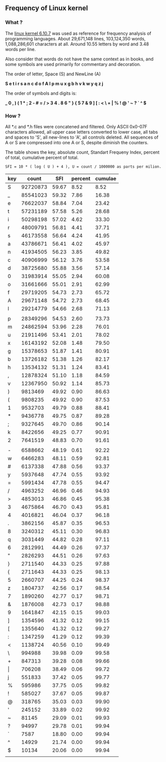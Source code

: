 ## Frequency of Linux kernel

### What ?

The [linux kernel 6.10.7](https://cdn.kernel.org/pub/linux/kernel/v6.x/linux-6.10.7.tar.xz) was used as reference for frequency analysis of programming languages. About 29,671,148 lines, 103,124,350 words, 1,088,286,601 characters at all. Around 10.55 letters by word and 3.48 words per line.

Also consider that words do not have the same context as in books, and some symbols are used primarily for commentary and decoration.

The order of letter, Space (S) and NewLine (A)

**S e t i r s a n c d o f A l p m u x g b h v k w y q z j**

The order of symbols and digits is:

**_ 0 , ) ( 1 * ; 2 - # = / > 3 4 . 8 6 " } { 5 7 & 9 ] [ : < \ + | % ! @ ' ~ ? ` ^ $**

### How ?

All *.c and *.h files were concatened and filtered. Only ASCII 0x0-07F characters allowed, all upper case letters converted to lower case, all tabs and spaces to 'S', all new-lines to 'A', all controls deleted. All sequences of A or S are compressed into one A or S, despite diminish the counters.

The table shows the key, absolute count, Standart Frequeny Index, percent of total, cumulative percent of total. 

    SFI = 10 * ( log ( U ) + 4 ), U = count / 1000000 as parts per milion.

| key | count | SFI | percent | cumulae |
| --- | --- | --- | --- | --- |
| S | 92720873 | 59.67 | 8.52 | 8.52 |
| _ | 85541023 | 59.32 | 7.86 | 16.38 |
| e | 76622037 | 58.84 | 7.04 | 23.42 |
| t | 57231189 | 57.58 | 5.26 | 28.68 |
| i | 50298198 | 57.02 | 4.62 | 33.30 |
| r | 48009791 | 56.81 | 4.41 | 37.71 |
| s | 46173558 | 56.64 | 4.24 | 41.95 |
| a | 43786671 | 56.41 | 4.02 | 45.97 |
| n | 41934505 | 56.23 | 3.85 | 49.82 |
| c | 40906999 | 56.12 | 3.76 | 53.58 |
| d | 38725680 | 55.88 | 3.56 | 57.14 |
| 0 | 31983914 | 55.05 | 2.94 | 60.08 |
| o | 31661666 | 55.01 | 2.91 | 62.99 |
| f | 29719205 | 54.73 | 2.73 | 65.72 |
| A | 29671148 | 54.72 | 2.73 | 68.45 |
| l | 29214779 | 54.66 | 2.68 | 71.13 |
| | | | | |
| p | 28349296 | 54.53 | 2.60 | 73.73 |
| m | 24862594 | 53.96 | 2.28 | 76.01 |
| u | 21911496 | 53.41 | 2.01 | 78.02 |
| x | 16143192 | 52.08 | 1.48 | 79.50 |
| g | 15378653 | 51.87 | 1.41 | 80.91 |
| b | 13726182 | 51.38 | 1.26 | 82.17 |
| h | 13534132 | 51.31 | 1.24 | 83.41 |
| , | 12878324 | 51.10 | 1.18 | 84.59 |
| v | 12367950 | 50.92 | 1.14 | 85.73 |
| ) | 9813469 | 49.92 | 0.90 | 86.63 |
| ( | 9808235 | 49.92 | 0.90 | 87.53 |
| 1 | 9532703 | 49.79 | 0.88 | 88.41 |
| * | 9436778 | 49.75 | 0.87 | 89.28 |
| ; | 9327645 | 49.70 | 0.86 | 90.14 |
| k | 8422656 | 49.25 | 0.77 | 90.91 |
| 2 | 7641519 | 48.83 | 0.70 | 91.61 |
| | | | | |
| - | 6588662 | 48.19 | 0.61 | 92.22 |
| w | 6466283 | 48.11 | 0.59 | 92.81 |
| # | 6137338 | 47.88 | 0.56 | 93.37 |
| y | 5937648 | 47.74 | 0.55 | 93.92 |
| = | 5991434 | 47.78 | 0.55 | 94.47 |
| / | 4963252 | 46.96 | 0.46 | 94.93 |
| > | 4853013 | 46.86 | 0.45 | 95.38 |
| 3 | 4675864 | 46.70 | 0.43 | 95.81 |
| 4 | 4016821 | 46.04 | 0.37 | 96.18 |
| . | 3862156 | 45.87 | 0.35 | 96.53 |
| 8 | 3240312 | 45.11 | 0.30 | 96.83 |
| q | 3031449 | 44.82 | 0.28 | 97.11 |
| 6 | 2812991 | 44.49 | 0.26 | 97.37 |
| " | 2826293 | 44.51 | 0.26 | 97.63 |
| } | 2711540 | 44.33 | 0.25 | 97.88 |
| { | 2711643 | 44.33 | 0.25 | 98.13 |
| 5 | 2660707 | 44.25 | 0.24 | 98.37 |
| z | 1804737 | 42.56 | 0.17 | 98.54 |
| 7 | 1890260 | 42.77 | 0.17 | 98.71 |
| & | 1876008 | 42.73 | 0.17 | 98.88 |
| 9 | 1641847 | 42.15 | 0.15 | 99.03 |
| ] | 1354596 | 41.32 | 0.12 | 99.15 |
| [ | 1355640 | 41.32 | 0.12 | 99.27 |
| : | 1347259 | 41.29 | 0.12 | 99.39 |
| < | 1138724 | 40.56 | 0.10 | 99.49 |
| \ | 994988 | 39.98 | 0.09 | 99.58 |
| + | 847313 | 39.28 | 0.08 | 99.66 |
| \| | 706208 | 38.49 | 0.06 | 99.72 |
| j | 551833 | 37.42 | 0.05 | 99.77 |
| % | 595986 | 37.75 | 0.05 | 99.82 |
| ! | 585027 | 37.67 | 0.05 | 99.87 |
| @ | 318765 | 35.03 | 0.03 | 99.90 |
| ' | 245152 | 33.89 | 0.02 | 99.92 |
| ~ | 81145 | 29.09 | 0.01 | 99.93 |
| ? | 94997 | 29.78 | 0.01 | 99.94 |
| ` | 7587 | 18.80 | 0.00 | 99.94 |
| ^ | 14929 | 21.74 | 0.00 | 99.94 |
| $ | 10134 | 20.06 | 0.00 | 99.94 |
| | | | | |


